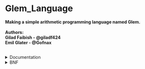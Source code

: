 # Glem_Language
**Making a simple arithmetic programming language named Glem.<br/><br/>**
**Authors:<br/>**
**Gilad Faibish - @giladf424<br/>**
**Emil Glater - @Gofnax<br/>**
<br/>

<details>
<summary> Documentation </summary>

**Data Types:**<br>
In Glem we support the usage of integers and boolean values,<br>
where all the values are immutable, and there are no variable assignments.<br>
<br>
With this, you can use basic arithmetic operations:
* Addition (+)
* Subtraction (-)
* Multiplication (*)
* Division (integer division) (/)
* Modulo (%)
  
and boolean and comparison operations:
* AND (&&)
* OR (||)
* NOT (!)
* Equality to (==)
* Not queal to (!=)
* Greater than (>)
* Less than (<)
* Greater than or equal to (>=)
* Less than or equal to (<=)

**Basic Usage:**<br>
The basic way to make use of Glem is to write one-line expressions,<br>
for which the interpreter will print the result.
For example:
```
>>> 3 + 5;
8
>>> 12 >= 4;
true
>>> 4 * (5 + 2);
28
```

**Functions and Lambda Functions:**<br>
In Glem, you can declare functions using the keyword ```mey``` and call them<br>
anywhere in the code from the point of their declaration onwards.<br>
As Glem doesn't support variable assignment, writing a function that<br>
executes multiple statement won't affect that function's returned value,<br>
and only the result of the last statement will be returned.<br>
<br>
The format of a function declaration is:<br>
```
mey {function_name, (arg1, arg2, ...)}
{statement; statement; ...; statement;};
```

For example, let's look at the definition of the function ```addOne``` that<br>
receives an integer and returns its value increased by 1:<br>
```
mey {addOne, (n)}
{n + 1;};
```
</details>

<details>
<summary>BNF</summary>
<br>
  
```
program ::= statement_list<br>

statement_list ::= statement_list statement<br>
                 | statement<br>

statement ::= expression ";"<br>
            | function_definition<br>
            | expression_lambda<br>

expression ::= expression "+" expression<br>
             | expression "-" expression<br>
             | expression "*" expression<br>
             | expression "/" expression<br>
             | expression "%" expression<br>
             | expression "&&" expression<br>
             | expression "||" expression<br>
             | expression "!=" expression<br>
             | expression "==" expression<br>
             | expression ">" expression<br>
             | expression "<" expression<br>
             | expression ">=" expression<br>
             | expression "<=" expression<br>
             | "!" expression<br>
             | "(" expression ")"<br>
             | number<br>
             | boolean<br>
             | identifier<br>
             | identifier "(" param_list ")"<br>
             | "lambda" identifier "." "(" expression ")"<br>

function_definition ::= "mey" "{" identifier "," "(" arg_list ")" "}" "{" statement_list "}" ";"<br>

arg_list ::= identifier<br>
           | identifier "," arg_list<br>

param_list ::= expression<br>
             | expression "," param_list<br>
```
</details>
